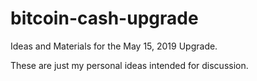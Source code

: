 # bitcoin-cash-upgrade
Ideas and Materials for the May 15, 2019 Upgrade.

These are just my personal ideas intended for discussion.
